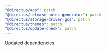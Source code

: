 ```yaml
---
"@directus/app": patch
"@directus/release-notes-generator": patch
"@directus/storage-driver-gcs": patch
"@directus/themes": patch
"@directus/update-check": patch
---
```


Updated dependencies
